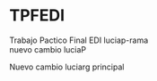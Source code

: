 # TPFEDI
Trabajo Pactico Final EDI
luciap-rama  
nuevo cambio luciaP

Nuevo cambio luciarg
principal
